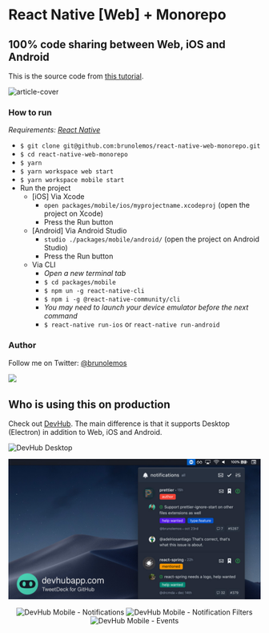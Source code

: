 # React Native [Web] + Monorepo
## 100% code sharing between Web, iOS and Android

This is the source code from [this tutorial](https://dev.to/brunolemos/tutorial-100-code-sharing-between-ios-android--web-using-react-native-web-andmonorepo-4pej).

![article-cover](https://user-images.githubusercontent.com/619186/53903807-69870480-4023-11e9-95bc-98caaca01445.jpg)


### How to run

_Requirements: [React Native](https://facebook.github.io/react-native/docs/getting-started.html#native)_

  - `$ git clone git@github.com:brunolemos/react-native-web-monorepo.git`
  - `$ cd react-native-web-monorepo`
  - `$ yarn`
  - `$ yarn workspace web start`
  - `$ yarn workspace mobile start`
  - Run the project
    - [iOS] Via Xcode
      - `open packages/mobile/ios/myprojectname.xcodeproj` (open the project on Xcode)
      - Press the Run button
    - [Android] Via Android Studio
      - `studio ./packages/mobile/android/` (open the project on Android Studio)
      - Press the Run button
    - Via CLI
      -  _Open a new terminal tab_
      - `$ cd packages/mobile`
      - `$ npm un -g react-native-cli`
      - `$ npm i -g @react-native-community/cli`
      - _You may need to launch your device emulator before the next command_
      - `$ react-native run-ios` or `react-native run-android`

### Author

Follow me on Twitter: [@brunolemos](https://twitter.com/brunolemos)<br/>

<a href="https://twitter.com/brunolemos" target="_blank"><img src="https://github.com/brunolemos.png?size=100" height="100" /></a>


## Who is using this on production

Check out [DevHub](https://github.com/devhubapp/devhub).
The main difference is that it supports Desktop (Electron) in addition to Web, iOS and Android.

![DevHub Desktop](https://user-images.githubusercontent.com/619186/57279337-28d95500-707f-11e9-9b2b-60c1af41277a.jpg)

![DevHub Menubar](https://github.com/devhubapp/devhub/blob/master/assets/static/menubar-co.jpg)

<p align="center">
  <img alt="DevHub Mobile - Notifications" height="620" src="https://user-images.githubusercontent.com/619186/57279347-2f67cc80-707f-11e9-8457-e892ff1f57c0.png" />
  <img alt="DevHub Mobile - Notification Filters" height="620" src="https://user-images.githubusercontent.com/619186/57279348-2f67cc80-707f-11e9-8804-073b5d88a4cd.png" />
  <img alt="DevHub Mobile - Events" height="620" src="https://user-images.githubusercontent.com/619186/57279349-30006300-707f-11e9-9edc-283fea7785a4.png" />
</p>

<br/>
